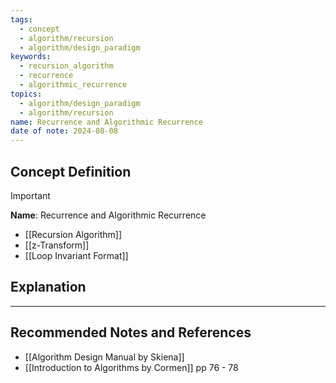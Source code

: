 ```yaml
---
tags:
  - concept
  - algorithm/recursion
  - algorithm/design_paradigm
keywords:
  - recursion_algorithm
  - recurrence
  - algorithmic_recurrence
topics:
  - algorithm/design_paradigm
  - algorithm/recursion
name: Recurrence and Algorithmic Recurrence
date of note: 2024-08-08
---
```


## Concept Definition

>[!important]
>**Name**: Recurrence and Algorithmic Recurrence


- [[Recursion Algorithm]]
- [[z-Transform]]
- [[Loop Invariant Format]]

## Explanation





-----------
##  Recommended Notes and References



- [[Algorithm Design Manual by Skiena]]
- [[Introduction to Algorithms by Cormen]] pp 76 - 78